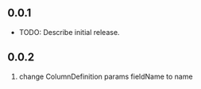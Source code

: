 ## 0.0.1

* TODO: Describe initial release.

## 0.0.2

1. change ColumnDefinition params fieldName to name